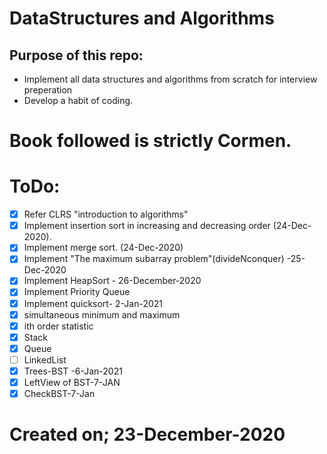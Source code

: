 # DataStructures and Algorithms

## Purpose of this repo:
* Implement all data structures and algorithms from scratch for interview preperation
* Develop a habit of coding.

# Book followed is strictly Cormen.

# ToDo: 
- [x] Refer CLRS "introduction to algorithms"
- [x] Implement insertion sort in increasing and decreasing order (24-Dec-2020).
- [x] Implement merge sort. (24-Dec-2020)
- [x] Implement "The maximum subarray problem"(divideNconquer) -25-Dec-2020
- [x] Implement HeapSort - 26-December-2020
- [x] Implement Priority Queue
- [x] Implement quicksort- 2-Jan-2021
- [x] simultaneous minimum and maximum
- [x] ith order statistic
- [x] Stack
- [x] Queue
- [ ] LinkedList
- [x] Trees-BST -6-Jan-2021
- [x] LeftView of BST-7-JAN
- [x] CheckBST-7-Jan
# Created on; 23-December-2020
